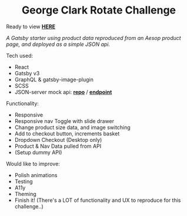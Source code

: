 
<h1 align="center">
  George Clark Rotate Challenge
</h1>

Ready to view [**HERE**](/)

_A Gatsby starter using product data reproduced from an Aesop product page, and deployed as a simple JSON api._

Tech used:
- React
- Gatsby v3
- GraphQL & gatsby-image-plugin
- SCSS
- JSON-server mock api: [**repo**](https://github.com/h0rhay/json-server-mock-api) / [**endpoint**](https://my-json-server.typicode.com/h0rhay/json-server-mock-api/)

Functionality:
- Responsive
- Responsive nav Toggle with slide drawer
- Change product size data, and image switching
- Add to checkout button, increments basket
- Dropdown Checkout (Desktop only)
- Product & Nav Data pulled from API
- (Setup dummy API)


Would like to improve:
- Polish animations
- Testing
- A11y
- Theming
- Finish it! (There's a LOT of functionality and UX to reproduce for this challenge..)

